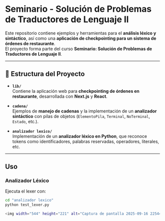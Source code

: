 # Seminario - Solución de Problemas de Traductores de Lenguaje II

Este repositorio contiene ejemplos y herramientas para el **análisis léxico y sintáctico**, así como una **aplicación de checkpointing para un sistema de órdenes de restaurante**.  
El proyecto forma parte del curso **Seminario: Solución de Problemas de Traductores de Lenguaje II**.

---

## 📂 Estructura del Proyecto

- **`lib/`**  
  Contiene la aplicación web para **checkpointing de órdenes en restaurante**, desarrollada con **Next.js** y **React**.

- **`cadena/`**  
  Ejemplos de **manejo de cadenas** y la implementación de un **analizador sintáctico** con pilas de objetos (`ElementoPila`, `Terminal`, `NoTerminal`, `Estado`, etc.).

- **`analizador lexico/`**  
  Implementación de un **analizador léxico en Python**, que reconoce tokens como identificadores, palabras reservadas, operadores, literales, etc.

---
## Uso

###  Analizador Léxico

Ejecuta el lexer con:

```sh
cd "analizador lexico"
python test_lexer.py

<img width="544" height="221" alt="Captura de pantalla 2025-09-16 225444" src="https://github.com/user-attachments/assets/269093ef-30eb-499c-b9e6-aa796d554731" />


